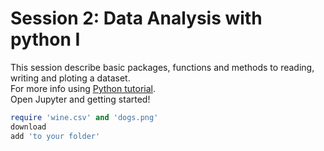# Session 2: Data Analysis with python I
This session describe basic packages, functions and methods to reading, writing and ploting a dataset.   
For more info using [Python tutorial](https://docs.python.org/3/tutorial/).  
Open Jupyter and getting started!

```ruby
require 'wine.csv' and 'dogs.png'  
download 
add 'to your folder'
```

